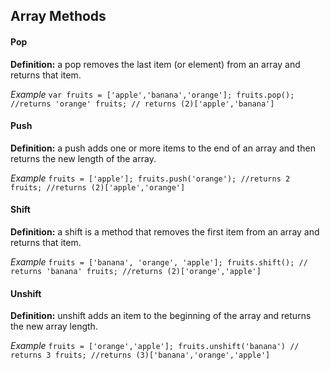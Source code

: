 ## Array Methods

#### Pop

**Definition:** a pop removes the last item (or element) from an array and returns that item.

*Example*
`var fruits = ['apple','banana','orange'];
  fruits.pop();
  //returns 'orange'
  fruits;
  // returns (2)['apple','banana']`

#### Push

**Definition:** a push adds one or more items to the end of an array and then returns the new length of the array.

*Example*
`fruits = ['apple'];
  fruits.push('orange');
  //returns 2
  fruits;
  //returns (2)['apple','orange']`

#### Shift

**Definition:** a shift is a method that removes the first item from an array and returns that item.

*Example*
`fruits = ['banana', 'orange', 'apple'];
  fruits.shift();
  // returns 'banana'
  fruits;
  //returns (2)['orange','apple']`

#### Unshift

**Definition:** unshift adds an item to the beginning of the array and returns the new array length.

*Example*
`fruits = ['orange','apple'];
  fruits.unshift('banana')
  // returns 3
  fruits;
  //returns (3)['banana','orange','apple']`
